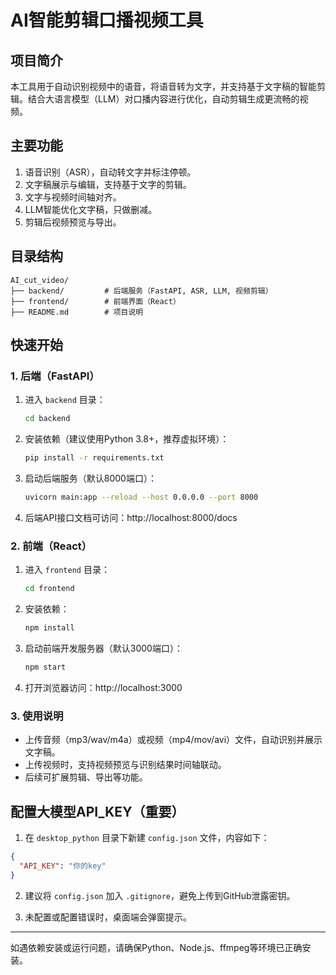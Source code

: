 # AI智能剪辑口播视频工具

## 项目简介
本工具用于自动识别视频中的语音，将语音转为文字，并支持基于文字稿的智能剪辑。结合大语言模型（LLM）对口播内容进行优化，自动剪辑生成更流畅的视频。

## 主要功能
1. 语音识别（ASR），自动转文字并标注停顿。
2. 文字稿展示与编辑，支持基于文字的剪辑。
3. 文字与视频时间轴对齐。
4. LLM智能优化文字稿，只做删减。
5. 剪辑后视频预览与导出。

## 目录结构
```
AI_cut_video/
├── backend/         # 后端服务（FastAPI, ASR, LLM, 视频剪辑）
├── frontend/        # 前端界面（React）
├── README.md        # 项目说明
```

## 快速开始

### 1. 后端（FastAPI）

1. 进入 `backend` 目录：
   ```bash
   cd backend
   ```
2. 安装依赖（建议使用Python 3.8+，推荐虚拟环境）：
   ```bash
   pip install -r requirements.txt
   ```
3. 启动后端服务（默认8000端口）：
   ```bash
   uvicorn main:app --reload --host 0.0.0.0 --port 8000
   ```
4. 后端API接口文档可访问：http://localhost:8000/docs

### 2. 前端（React）

1. 进入 `frontend` 目录：
   ```bash
   cd frontend
   ```
2. 安装依赖：
   ```bash
   npm install
   ```
3. 启动前端开发服务器（默认3000端口）：
   ```bash
   npm start
   ```
4. 打开浏览器访问：http://localhost:3000

### 3. 使用说明
- 上传音频（mp3/wav/m4a）或视频（mp4/mov/avi）文件，自动识别并展示文字稿。
- 上传视频时，支持视频预览与识别结果时间轴联动。
- 后续可扩展剪辑、导出等功能。

## 配置大模型API_KEY（重要）

1. 在 `desktop_python` 目录下新建 `config.json` 文件，内容如下：

```json
{
  "API_KEY": "你的key"
}
```

2. 建议将 `config.json` 加入 `.gitignore`，避免上传到GitHub泄露密钥。

3. 未配置或配置错误时，桌面端会弹窗提示。

---
如遇依赖安装或运行问题，请确保Python、Node.js、ffmpeg等环境已正确安装。 